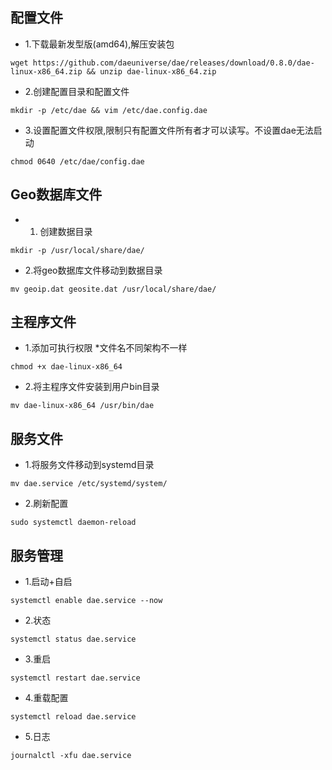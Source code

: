 ## 配置文件

- 1.下载最新发型版(amd64),解压安装包
```
wget https://github.com/daeuniverse/dae/releases/download/0.8.0/dae-linux-x86_64.zip && unzip dae-linux-x86_64.zip
```
- 2.创建配置目录和配置文件
```
mkdir -p /etc/dae && vim /etc/dae.config.dae
```
- 3.设置配置文件权限,限制只有配置文件所有者才可以读写。不设置dae无法启动
```
chmod 0640 /etc/dae/config.dae
```
## Geo数据库文件
- 1. 创建数据目录
```
mkdir -p /usr/local/share/dae/
```

- 2.将geo数据库文件移动到数据目录
```
mv geoip.dat geosite.dat /usr/local/share/dae/
```
## 主程序文件
- 1.添加可执行权限 *文件名不同架构不一样
```
chmod +x dae-linux-x86_64
```
- 2.将主程序文件安装到用户bin目录
```
mv dae-linux-x86_64 /usr/bin/dae
```
## 服务文件
- 1.将服务文件移动到systemd目录
```
mv dae.service /etc/systemd/system/
```
- 2.刷新配置
```
sudo systemctl daemon-reload
```

## 服务管理

- 1.启动+自启
```
systemctl enable dae.service --now
```
- 2.状态
```
systemctl status dae.service
```
- 3.重启
```
systemctl restart dae.service
```
- 4.重载配置
```
systemctl reload dae.service
```
- 5.日志
```
journalctl -xfu dae.service
```














